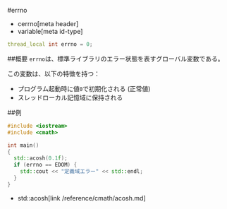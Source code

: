 #errno
* cerrno[meta header]
* variable[meta id-type]

```cpp
thread_local int errno = 0;
```

##概要
`errno`は、標準ライブラリのエラー状態を表すグローバル変数である。

この変数は、以下の特徴を持つ：

- プログラム起動時に値`0`で初期化される (正常値)
- スレッドローカル記憶域に保持される


##例
```cpp
#include <iostream>
#include <cmath>

int main()
{
  std::acosh(0.1f);
  if (errno == EDOM) {
    std::cout << "定義域エラー" << std::endl;
  }
}
```
* std::acosh[link /reference/cmath/acosh.md]


